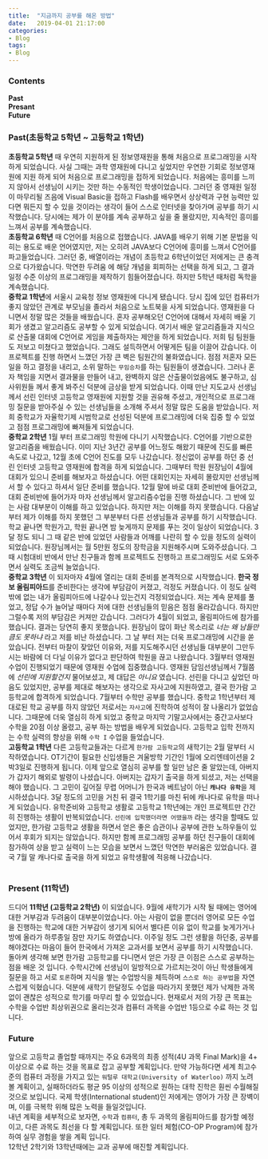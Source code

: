 ```yaml
---
title:  "지금까지 공부를 해온 방법"
date:   2019-04-01 21:17:00
categories:
- Blog
tags:
- Blog
---
```


### Contents
<b>Past</b><br>
<b>Presant</b><br>
<b>Future</b><br>

### Past(초등학교 5학년 ~ 고등학교 1학년)
<b>초등학교 5학년</b> 때 우연히 지원하게 된 정보영재원을 통해 처음으로 프로그래밍을 시작하게 되었습니다. 사실 그때는 과학 영재원에 다니고 싶었지만 우연한 기회로 정보영재원에 지원 하게 되어 처음으로 프로그래밍을 접하게 되었습니다. 처음에는 흥미를 느끼지 않아서 선생님이 시키는 것만 하는 수동적인 학생이었습니다. 그러던 중 영재원 일정이 마무리될 즈음에 Visual Basic을 접하고 Flash를 배우면서 상상력과 구현 능력만 있다면 뭐든지 할 수 있을 것이라는 생각이 들어 스스로 인터넷을 찾아가며 공부를 하기 시작했습니다. 당시에는 제가 이 분야를 계속 공부하고 싶을 줄 몰랐지만, 지속적인 흥미를 느껴서 공부를 계속했습니다. <br>
<b>초등학교 6학년</b> 때 C언어를 처음으로 접했습니다. JAVA를 배우기 위해 기본 문법을 익히는 용도로 배운 언어였지만, 저는 오히려 JAVA보다 C언어에 흥미를 느껴서 C언어를 파고들었습니다. 그러던 중, 배열이라는 개념이 초등학교 6학년이었던 저에게는 큰 충격으로 다가왔습니다. 막연한  두려움 에 해당 개념을 회피하는 선택을 하게 되고, 그 결과 일정 수준 이상의 프로그래밍을 제작하기 힘들어졌습니다. 하지만 5학년 때처럼 독학을 계속했습니다. <br>
<b>중학교 1학년</b>에 서울시 교육청 정보 영재원에 다니게 됐습니다. 당시 집에 있던 컴퓨터가 좋지 않았던 관계로 부모님을 졸라서 처음으로 노트북을 사게 되었습니다. 영재원을 다니면서 정말 많은 것들을 배웠습니다. 혼자 공부해오던 C언어에 대해서 자세히 배울 기회가 생겼고 알고리즘도 공부할 수 있게 되었습니다. 여기서 배운 알고리즘들과 지식으로 산출물 대회에 C언어로 게임을 제출하자는 제안을 하게 되었습니다. 저희 팀 팀원들도 저보고 미쳤다고 했었습니다. 그래도 설득하면서 어떻게든 팀을 이끌어 갔습니다. 이 프로젝트를 진행 하면서 느꼈던 가장 큰 벽은 팀원간의 불화였습니다. 점점 저혼자 모든 일을 하고 결정을 내리고, 소위 말하는 `무임승차`를 하는 팀원들이 생겼습니다. 그러나 혼자 책임을 지면서 결과물을 만들어 내고, 완벽하지 않은 산출물이었음에도 불구하고, 심사위원들 께서 좋게 봐주신 덕분에 금상을 받게 되었습니다. 이때 만난 지도교사 선생님께서 선린 인터넷 고등학교 영재원에 지원할 것을 권유해 주셨고, 개인적으로 프로그래밍 질문을 받아주실 수 있는 선생님들을 소개해 주셔서 정말 많은 도움을 받았습니다. 저희 중학교가 자율학기제 시범학교로 선성된 덕분에 프로그래밍에 더욱 집중 할 수 있었고 점점 프로그래밍에 빠져들게 되었습니다.<br>
<b>중학교 2학년</b> 1월 부터 프로그래밍 학원에 다니기 시작했습니다. C언어를 기반으로한 알고리즘을 배웠습니다. 이미 지난 3년간 공부를 어느정도 해왔기 때문에 진도를 빠른 속도로 나갔고, 12월 초에 C언어 진도를 모두 나갔습니다. 정신없이 공부를 하던 중 선린 인터넷 고등학교 영재원에 합격을 하게 되었습니다. 그때부터 학원 원장님이 4월에 대회가 있으니 준비를 해보자고 하셨습니다. 어떤 대회인지는 자세히 몰랐지만 선생님께서 할 수 있다고 하셔서 일단 준비를 했습니다. 12월 말에 바로 대회 준비반에 들어갔고, 대회 준비반에 들어가자 마자 선생님께서 알고리즘수업을 진행 하셨습니다. 그 반에 있는 사람 대부분이 이해를 하고 있었습니다. 하지만 저는 이해를 하지 못했습니다. 다음날 부터 제가 이해를 하지 못했던 그 부분부터 다른 선생님들과 공부를 하기 시작했습니다. 학교 끝나면 학원가고, 학원 끝나면 밤 늦게까지 문제를 푸는 것이 일상이 되었습니다. 3달 정도 되니 그 때 같은 반에 있었던 사람들과 어깨를 나란히 할 수 있을 정도의 실력이 되었습니다. 원장님께서는 월 5만원 정도의 장학금을 지원해주시며 도와주셨습니다. 그때 시험대비 반에서 만난 친구들과 함께 프로젝트도 진행하고 프로그래밍도 서로 도와주면서 실력도 조금씩 늘었습니다.<br>
<b>중학교 3학년</b> 이 되자마자 4월에 열리는 대회 준비를 본격적으로 시작했습니다. <b>한국 정보 올림피아드</b>를 준비한다는 생각에 부담감이 커졌고, 걱정도 커졌습니다. 이 정도 실력밖에 없는 내가 올림피아드에 나갈수나 있는건지 걱정되었습니다. 저는 계속 문제를 풀었고, 정답 수가 늘어날 때마다 저에 대한 선생님들의 믿음은 점점 올라갔습니다. 하지만 그럴수록 저의 부담감은 커져만 갔습니다. 그러다가 4월이 되었고, 올림피아드에 참가를 했습니다. 결과는 당연히 좋지 못했습니다. 원장님이 많이 화난 목소리로 <i>너는 왜 남들만큼도 못하냐</i> 라고 저를 비난 하셨습니다. 그 날 부터 저는 더욱 프로그래밍에 시간을 쏟았습니다. 전부터 마찰이 잦았던 이유와, 저를 지도해주시던 선생님들 대부분이 그만두시는 바람에 더 다닐 이유가 없다고 판단하여 학원을 끊고 나왔습니다. 3월부터 영재원 수업이 진행되었기 때문에 영재원 수업에 집중했습니다. 영재원 담임선생님께서 7월쯤에 <i>선린에 지원할건지</i> 물어보셨고, 제 대답은 <i>아니요</i> 였습니다. 선린을 다니고 싶었던 마음도 있었지만, 공부를 제대로 해보자는 생각으로 자사고에 지원하였고, 결국 한가람 고등학교에 합격하게 되었습니다. 7월부터 수학만 공부를 했습니다. 중학교 1학년부터 제대로된 학교 공부를 하지 않았던 저로서는 `자사고`에 진학하여 성적이 잘 나올리가 없었습니다. 그때문에 더욱 열심히 하게 되었고 중학교 마지막 기말고사에서는 중간고사보다 수학을 20점 이상 올렸고, 공부 하는 방법을 배우게 되었습니다. 고등학교 입학 전까지는 수학 실력의 향상을 위해 `수학 I` 수업을 들었습니다.<br>
 <b>고등학교 1학년</b> 다른 고등학교들과는 다르게 `한가람 고등학교`의 새학기는 2월 말부터 시작하였습니다. OT기간이 필요한 신입생들은 겨울방학 기간인 1월에 오리엔테이션을 2박3일로 진행하게 됩니다. 이제 앞으로 열심히 공부를 할 일만 남은 줄 알았는데, 아버지가 갑자기 해외로 발령이 나셨습니다. 아버지는 갑자기 출국을 하게 되셨고, 저는 선택을 해야 했습니다. 그 고민이 깊어질 무렵 어머니가 한국과 베트남이 아닌 <b>`캐나다 유학`</b>을 제시하셨습니다. 3달 정도의 고민을 거친 뒤 결국 1학기를 마친 뒤에 캐나다로 유학을 떠나게 되었습니다. 유학준비와 고등학교 생활로 고등학교 1학년에는 개인 프로젝트만 간간히 진행하는 생활이 반복되었습니다. `선린에 입학했더라면 어땠을까` 라는 생각을 할때도 있었지만, 한가람 고등학교 생활을 하면서 얻은 좋은 습관이나 공부에 관한 노하우들이 있어서 후회가 되지는 않았습니다. 하지만 함께 프로그래밍 공부를 하던 친구들이 대회에 참가하여 상을 받고 실력이 느는 모습을 보면서 느꼈던 막연한 부러움은 있었습니다. 결국 7월 말 캐나다로 출국을 하게 되었고 유학생활에 적응해 나갔습니다.<br><br>
  
### Present (11학년)
드디어 <b>11학년 (고등학교 2학년)</b> 이 되었습니다. 9월에 새학기가 시작 될 때에는 영어에 대한 거부감과 두려움이 대부분이었습니다. 아는 사람이 없을 뿐더러 영어로 모든 수업을 진행하는 학교에 대한 거부감이 생기게 되어서 별다른 이유 없이 학교를 늦게가거나 방에 올라가 하루종일 잠만 자기도 하였습니다. 이주일 정도 그런 생활을 하던중, 공부를 해야겠다는 마음이 들어 한국에서 가져온 교과서를 보면서 공부를 하기 시작했습니다. 돌아켜 생각해 보면 한가람 고등학교를 다니면서 얻은 가장 큰 이점은 스스로 공부하는 점을 배운 것 입니다. 수학시간에 선생님이 일방적으로 가르치는것이 아닌 학생들에게 질문을 하고 서로 `토론`하며 지식을 쌓는 수업방식을 체득하며 `스스로 하는 공부법`을 자연스럽게 익혔습니다. 덕분에 새학기 한달정도 수업을 따라가지 못했던 제가 낙제한 과목 없이 괜찮은 성적으로 학기를 마무리 할 수 있었습니다. 현재로서 저의 가장 큰 목표는 수학을 수업반 최상위권으로 올리는것과 컴퓨터 과목을 수업반 1등으로 수료 하는 것 입니다.<br>

### Future
앞으로 고등학교 졸업할 때까지는 주요 6과목의 최종 성적(4U 과목 Final Mark)을 4+ 이상으로 수료 하는 것을 목표로 잡고 공부할 계획입니다. 만약 가능하다면 세계 최고수준의 컴퓨터 과정을 가지고 있는 `워털루 대학교(University of Waterloo)` 까지 노려볼 계획이고, 실패하더라도 평균 95 이상의 성적으로 원하는 대학 진학은 훤씬 수월해질것으로 보입니다. 국제 학생(International student)인 저에게는 영어가 가장 큰 장벽이며, 이를 극복학 위해 많은 노력을 들일것입니다.<br>
내년 계획을 세부적으로 보자면, `수학`과 `컴퓨터`, 총 두 과목의 올림피아드를 참가할 예정이고, 다른 과목도 최선을 다 할 계획입니다. 또한 일터 체험(CO-OP Program)에 참가하여 실무 경험을 쌓을 계획 입니다.<br>
12학년 2학기와 13학년때에는 교과 공부에 매진할 계획입니다.
